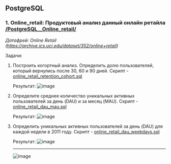 ## PostgreSQL

### **1. Online_retail: Продуктовый анализ данный онлайн ретайла** [/PostgreSQL__Online_retail/](https://github.com/maxbelokur/Maks-Belokur_Portfolio/tree/main/PostgreSQL__Online_retail)
_Датафрей: Online Retail (https://archive.ics.uci.edu/dataset/352/online+retail)_

Задачи:
1. Построить когортный анализ. Определить долю пользователей, который вернулись после 30, 60 и 90 дней.
    Скрипт - [online_retail_retention_cohort.sql](https://github.com/maxbelokur/Maks-Belokur_Portfolio/blob/main/PostgreSQL__Online_retail/online_retail_retention_cohort.sql)

    Результат:
    ![image](https://github.com/user-attachments/assets/6fd9bde1-c94e-422d-abd1-96776792008b)


2. Определите среднее количество уникальных активных пользователей за день (DAU) и за месяц (MAU).
    Скрипт - [online_retail_dau_mau.sql](https://github.com/maxbelokur/Maks-Belokur_Portfolio/blob/main/PostgreSQL__Online_retail/online_retail_dau_mau.sql)

    Результат:
   ![image](https://github.com/user-attachments/assets/449aa360-dbd0-4d29-bce4-b69cea8f03d1)

3. Определить уникальных активных пользователей за день (DAU) для каждой недели в 2011 году.
    Скрипт - [online_retail_dau_weekdays.sql]()

    Результат:
   ![image](https://github.com/user-attachments/assets/4200fa4b-957f-482f-9828-bd9f7b5e66c6)
   - - - - - - - - - - - - - - - - - - - - - - 
   ![image](https://github.com/user-attachments/assets/38074428-7f6f-4290-960b-dba01ac5c4b5)

   

